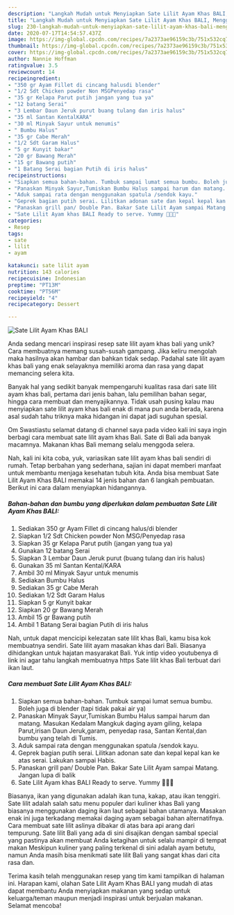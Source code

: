 ```yaml
---
description: "Langkah Mudah untuk Menyiapkan Sate Lilit Ayam Khas BALI, Menggugah Selera"
title: "Langkah Mudah untuk Menyiapkan Sate Lilit Ayam Khas BALI, Menggugah Selera"
slug: 230-langkah-mudah-untuk-menyiapkan-sate-lilit-ayam-khas-bali-menggugah-selera
date: 2020-07-17T14:54:57.437Z
image: https://img-global.cpcdn.com/recipes/7a2373ae96159c3b/751x532cq70/sate-lilit-ayam-khas-bali-foto-resep-utama.jpg
thumbnail: https://img-global.cpcdn.com/recipes/7a2373ae96159c3b/751x532cq70/sate-lilit-ayam-khas-bali-foto-resep-utama.jpg
cover: https://img-global.cpcdn.com/recipes/7a2373ae96159c3b/751x532cq70/sate-lilit-ayam-khas-bali-foto-resep-utama.jpg
author: Nannie Hoffman
ratingvalue: 3.5
reviewcount: 14
recipeingredient:
- "350 gr Ayam Fillet di cincang halusdi blender"
- "1/2 Sdt Chicken powder Non MSGPenyedap rasa"
- "35 gr Kelapa Parut putih jangan yang tua ya"
- "12 batang Serai"
- "3 Lembar Daun Jeruk purut buang tulang dan iris halus"
- "35 ml Santan KentalKARA"
- "30 ml Minyak Sayur untuk menumis"
- " Bumbu Halus"
- "35 gr Cabe Merah"
- "1/2 Sdt Garam Halus"
- "5 gr Kunyit bakar"
- "20 gr Bawang Merah"
- "15 gr Bawang putih"
- "1 Batang Serai bagian Putih di iris halus"
recipeinstructions:
- "Siapkan semua bahan-bahan. Tumbuk sampai lumat semua bumbu. Boleh juga di blender (tapi tidak pakai air ya)"
- "Panaskan Minyak Sayur,Tumiskan Bumbu Halus sampai harum dan matang. Masukan Kedalam Mangkuk daging ayam giling, kelapa Parut,irisan Daun Jeruk,garam, penyedap rasa, Santan Kental,dan bumbu yang telah di Tumis."
- "Aduk sampai rata dengan menggunakan spatula /sendok kayu."
- "Geprek bagian putih serai. Lilitkan adonan sate dan kepal kepal kan ke atas serai. Lakukan sampai Habis."
- "Panaskan grill pan/ Double Pan. Bakar Sate Lilit Ayam sampai Matang. Jangan lupa di balik"
- "Sate Lilit Ayam khas BALI Ready to serve. Yummy 🤤🤤🤤"
categories:
- Resep
tags:
- sate
- lilit
- ayam

katakunci: sate lilit ayam 
nutrition: 143 calories
recipecuisine: Indonesian
preptime: "PT13M"
cooktime: "PT56M"
recipeyield: "4"
recipecategory: Dessert

---
```



![Sate Lilit Ayam Khas BALI](https://img-global.cpcdn.com/recipes/7a2373ae96159c3b/751x532cq70/sate-lilit-ayam-khas-bali-foto-resep-utama.jpg)

Anda sedang mencari inspirasi resep sate lilit ayam khas bali yang unik? Cara membuatnya memang susah-susah gampang. Jika keliru mengolah maka hasilnya akan hambar dan bahkan tidak sedap. Padahal sate lilit ayam khas bali yang enak selayaknya memiliki aroma dan rasa yang dapat memancing selera kita.

Banyak hal yang sedikit banyak mempengaruhi kualitas rasa dari sate lilit ayam khas bali, pertama dari jenis bahan, lalu pemilihan bahan segar, hingga cara membuat dan menyajikannya. Tidak usah pusing kalau mau menyiapkan sate lilit ayam khas bali enak di mana pun anda berada, karena asal sudah tahu triknya maka hidangan ini dapat jadi suguhan spesial.

Om Swastiastu selamat datang di channel saya pada video kali ini saya ingin berbagi cara membuat sate lilit ayam khas Bali. Sate di Bali ada banyak macamnya. Makanan khas Bali memang selalu menggoda selera.


Nah, kali ini kita coba, yuk, variasikan sate lilit ayam khas bali sendiri di rumah. Tetap berbahan yang sederhana, sajian ini dapat memberi manfaat untuk membantu menjaga kesehatan tubuh kita. Anda bisa membuat Sate Lilit Ayam Khas BALI memakai 14 jenis bahan dan 6 langkah pembuatan. Berikut ini cara dalam menyiapkan hidangannya.

<!--inarticleads1-->

##### Bahan-bahan dan bumbu yang diperlukan dalam pembuatan Sate Lilit Ayam Khas BALI:

1. Sediakan 350 gr Ayam Fillet di cincang halus/di blender
1. Siapkan 1/2 Sdt Chicken powder Non MSG/Penyedap rasa
1. Siapkan 35 gr Kelapa Parut putih (jangan yang tua ya)
1. Gunakan 12 batang Serai
1. Siapkan 3 Lembar Daun Jeruk purut (buang tulang dan iris halus)
1. Gunakan 35 ml Santan Kental/KARA
1. Ambil 30 ml Minyak Sayur untuk menumis
1. Sediakan  Bumbu Halus
1. Sediakan 35 gr Cabe Merah
1. Sediakan 1/2 Sdt Garam Halus
1. Siapkan 5 gr Kunyit bakar
1. Siapkan 20 gr Bawang Merah
1. Ambil 15 gr Bawang putih
1. Ambil 1 Batang Serai bagian Putih di iris halus


Nah, untuk dapat mencicipi kelezatan sate lilit khas Bali, kamu bisa kok membuatnya sendiri. Sate lilit ayam masakan khas dari Bali. Biasanya dihidangkan untuk hajatan masyarakat Bali. Yuk intip video youtubenya di link ini agar tahu langkah membuatnya https Sate lilit khas Bali terbuat dari ikan laut. 

<!--inarticleads2-->

##### Cara membuat Sate Lilit Ayam Khas BALI:

1. Siapkan semua bahan-bahan. Tumbuk sampai lumat semua bumbu. Boleh juga di blender (tapi tidak pakai air ya)
1. Panaskan Minyak Sayur,Tumiskan Bumbu Halus sampai harum dan matang. Masukan Kedalam Mangkuk daging ayam giling, kelapa Parut,irisan Daun Jeruk,garam, penyedap rasa, Santan Kental,dan bumbu yang telah di Tumis.
1. Aduk sampai rata dengan menggunakan spatula /sendok kayu.
1. Geprek bagian putih serai. Lilitkan adonan sate dan kepal kepal kan ke atas serai. Lakukan sampai Habis.
1. Panaskan grill pan/ Double Pan. Bakar Sate Lilit Ayam sampai Matang. Jangan lupa di balik
1. Sate Lilit Ayam khas BALI Ready to serve. Yummy 🤤🤤🤤


Biasanya, ikan yang digunakan adalah ikan tuna, kakap, atau ikan tenggiri. Sate lilit adalah salah satu menu populer dari kuliner khas Bali yang biasanya menggunakan daging ikan laut sebagai bahan utamanya. Masakan enak ini juga terkadang memakai daging ayam sebagai bahan alternatifnya. Cara membuat sate lilit aslinya dibakar di atas bara api arang dari tempurung. Sate lilit Bali yang ada di sini disajikan dengan sambal special yang pastinya akan membuat Anda ketagihan untuk selalu mampir di tempat makan Meskipun kuliner yang paling terkenal di sini adalah ayam betutu, namun Anda masih bisa menikmati sate lilit Bali yang sangat khas dari cita rasa dan. 

Terima kasih telah menggunakan resep yang tim kami tampilkan di halaman ini. Harapan kami, olahan Sate Lilit Ayam Khas BALI yang mudah di atas dapat membantu Anda menyiapkan makanan yang sedap untuk keluarga/teman maupun menjadi inspirasi untuk berjualan makanan. Selamat mencoba!
